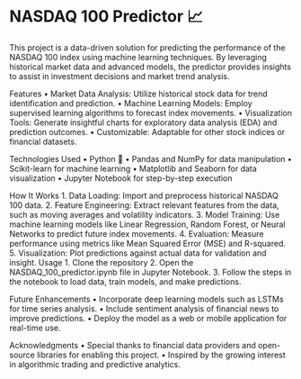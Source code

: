 # NASDAQ 100 Predictor 📈
This project is a data-driven solution for predicting the performance of the NASDAQ 100 index using machine learning techniques. By leveraging historical market data and advanced models, the predictor provides insights to assist in investment decisions and market trend analysis.

Features
	•	Market Data Analysis: Utilize historical stock data for trend identification and prediction.
	•	Machine Learning Models: Employ supervised learning algorithms to forecast index movements.
	•	Visualization Tools: Generate insightful charts for exploratory data analysis (EDA) and prediction outcomes.
	•	Customizable: Adaptable for other stock indices or financial datasets.

Technologies Used
	•	Python 🐍
	•	Pandas and NumPy for data manipulation
	•	Scikit-learn for machine learning
	•	Matplotlib and Seaborn for data visualization
	•	Jupyter Notebook for step-by-step execution

How It Works
	1.	Data Loading: Import and preprocess historical NASDAQ 100 data.
	2.	Feature Engineering: Extract relevant features from the data, such as moving averages and volatility indicators.
	3.	Model Training: Use machine learning models like Linear Regression, Random Forest, or Neural Networks to predict future index movements.
	4.	Evaluation: Measure performance using metrics like Mean Squared Error (MSE) and R-squared.
	5.	Visualization: Plot predictions against actual data for validation and insight.
Usage
	1.	Clone the repository
 	2.	Open the NASDAQ_100_predictor.ipynb file in Jupyter Notebook.
	3.	Follow the steps in the notebook to load data, train models, and make predictions.

Future Enhancements
	•	Incorporate deep learning models such as LSTMs for time series analysis.
	•	Include sentiment analysis of financial news to improve predictions.
	•	Deploy the model as a web or mobile application for real-time use.

Acknowledgments
	•	Special thanks to financial data providers and open-source libraries for enabling this project.
	•	Inspired by the growing interest in algorithmic trading and predictive analytics.
